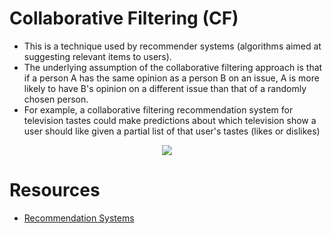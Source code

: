 # Collaborative Filtering (CF)

* This is a technique used by recommender systems (algorithms aimed at suggesting relevant items to users). 
* The underlying assumption of the collaborative filtering approach is that if a person A has the same opinion as a person B on an issue, A is more likely to have B's opinion on a different issue than that of a randomly chosen person.
* For example, a collaborative filtering recommendation system for television tastes could make predictions about which television show a user should like given a partial list of that user's tastes (likes or dislikes)

<p align="center">
  <img src="https://miro.medium.com/max/960/1*QvhetbRjCr1vryTch_2HZQ.jpeg"/>
</p>

# Resources

* [Recommendation Systems](https://www.youtube.com/watch?v=9gBC9R-msAk)
